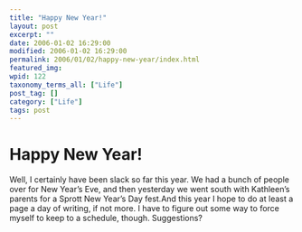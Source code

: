 ```yaml
---
title: "Happy New Year!"
layout: post
excerpt: ""
date: 2006-01-02 16:29:00
modified: 2006-01-02 16:29:00
permalink: 2006/01/02/happy-new-year/index.html
featured_img: 
wpid: 122
taxonomy_terms_all: ["Life"]
post_tag: []
category: ["Life"]
tags: post
---
```


# Happy New Year!

<div>Well, I certainly have been slack so far this year. We had a bunch of people over for New Year’s Eve, and then yesterday we went south with Kathleen’s parents for a Sprott New Year’s Day fest.And this year I hope to do at least a page a day of writing, if not more. I have to figure out some way to force myself to keep to a schedule, though. Suggestions?</div>